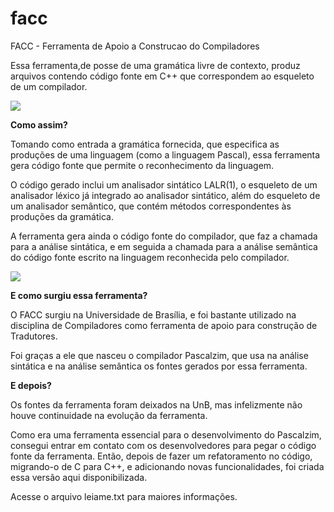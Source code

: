# facc
FACC - Ferramenta de Apoio a Construcao do Compiladores

Essa ferramenta,de posse de uma gramática livre de contexto, produz arquivos contendo código fonte em C++ que correspondem ao esqueleto de um compilador.

<img src="https://2.bp.blogspot.com/-w0IooB6or1Y/WEhWIFYmkVI/AAAAAAAABS4/blSeZRGvqLsEC-Z5hRCb9ZR6Q13o4sx3gCLcB/s1600/facc.jpg" border="0">

<b>Como assim?</b> 

Tomando como entrada a gramática fornecida, que especifica as produções de uma linguagem (como a linguagem Pascal), essa ferramenta gera código fonte que permite o reconhecimento da linguagem. 

O código gerado inclui um analisador sintático LALR(1), o esqueleto de um analisador léxico já integrado ao analisador sintático, além do esqueleto de um analisador semântico, que contém métodos correspondentes às produções da gramática. 

A ferramenta gera ainda o código fonte do compilador, que faz a chamada para a análise sintática, e em seguida a chamada para a análise semântica do código fonte escrito na linguagem reconhecida pelo compilador.

<img src="https://1.bp.blogspot.com/-5_Ajw47nIzE/WEhc1NXcVjI/AAAAAAAABTI/97WUN5dgp-A_zgD6fwJJromPA5Wy5J9NgCLcB/s1600/compilador.jpg" border="0">

<b>E como surgiu essa ferramenta?</b>

O FACC surgiu na Universidade de Brasília, e foi bastante utilizado na disciplina de Compiladores como ferramenta de apoio para construção de Tradutores. 

Foi graças a ele que nasceu o compilador Pascalzim, que usa na análise sintática e na análise semântica os fontes gerados por essa ferramenta.
 
<b>E depois?</b> 

Os fontes da ferramenta foram deixados na UnB, mas infelizmente não houve continuidade na evolução da ferramenta. 

Como era uma ferramenta essencial para o desenvolvimento do Pascalzim, consegui entrar em contato com os desenvolvedores para pegar o código fonte da ferramenta.
Então, depois de fazer um refatoramento no código, migrando-o de C para C++, e adicionando novas funcionalidades, foi criada essa versão aqui disponibilizada. 

Acesse o arquivo leiame.txt para maiores informações.
